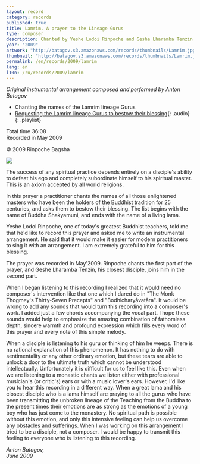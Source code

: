 ```yaml
---
layout: record
category: records
published: true
title: Lamrim. A prayer to the Lineage Gurus
type: composer
description: Chanted by Yeshe Lodoi Rinpoche and Geshe Lharamba Tenzin
year: "2009"
artwork: "http://batagov.s3.amazonaws.com/records/thumbnails/Lamrim.jpg"
thumbnail: "http://batagov.s3.amazonaws.com/records/thumbnails/Lamrim.jpg"
permalink: /en/records/2009/lamrim
lang: en
l10n: /ru/records/2009/lamrim
---
```


_Original instrumental arrangement composed and performed by Anton Batagov_

- Chanting the names of the Lamrim lineage Gurus 
- [Requesting the Lamrim lineage Gurus to bestow their blessing](http://batagov.s3.amazonaws.com/records/sounds/Lamrim.mp3){: .audio}
{: .playlist}

Total time 36:08  
Recorded in May 2009

© 2009 Rinpoche Bagsha

![](http://batagov.s3.amazonaws.com/records/artwork/ELR.jpg)

The success of any spiritual practice depends entirely on a disciple's ability to defeat his ego and completely subordinate himself to his spiritual master. This is an axiom accepted by all world religions.

In this prayer a practitioner chants the names of all those enlightened masters who have been the holders of the Buddhist tradition for 25 centuries, and asks them to bestow their blessing. The list begins with the name of Buddha Shakyamuni, and ends with the name of a living lama.

Yeshe Lodoi Rinpoche, one of today's greatest Buddhist teachers, told me that he'd like to record this prayer and asked me to write an instrumental arrangement. He said that it would make it easier for modern practitioners to sing it with an arrangement. I am extremely grateful to him for this blessing.

The prayer was recorded in May'2009. Rinpoche chants the first part of the prayer, and Geshe Lharamba Tenzin, his closest disciple, joins him in the second part.

When I began listening to this recording I realized that it would need no composer's intervention like that one which I dared do in "The Monk Thogmey's Thirty-Seven Precepts" and "Bodhicharyāvatāra". It would be wrong to add any sounds that would turn this recording into a composer's work. I added just a few chords accompanying the vocal part. I hope these sounds would help to emphasize the amazing combination of fathomless depth, sincere warmth and profound expression which fills every word of this prayer and every note of this simple melody.

When a disciple is listening to his guru or thinking of him he weeps. There is no rational explanation of this phenomenon. It has nothing to do with sentimentality or any other ordinary emotion, but these tears are able to unlock a door to the ultimate truth which cannot be understood intellectually. Unfortunately it is difficult for us to feel like this. Even when we are listening to a monastic chants we listen either with professional musician's (or critic's) ears or with a music lover's ears. However, I'd like you to hear this recording in a different way. When a great lama and his closest disciple who is a lama himself are praying to all the gurus who have been transmitting the unbroken lineage of the Teaching from the Buddha to the present times their emotions are as strong as the emotions of a young boy who has just come to the monastery. No spiritual path is possible without this emotion, and only this intensive feeling can help us overcome any obstacles and sufferings. When I was working on this arrangement I tried to be a disciple, not a composer. I would be happy to transmit this feeling to everyone who is listening to this recording.

_Anton Batagov,  
June 2009_